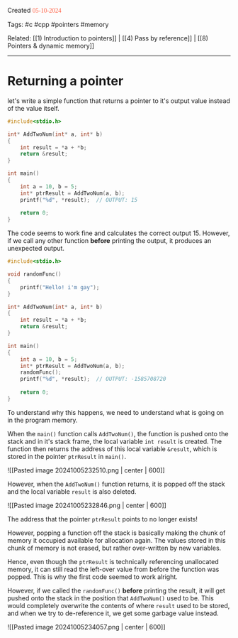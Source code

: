 
Created <font style="color:tomato; font-family:Consolas;">05-10-2024</font>

Tags: #c #cpp #pointers #memory 

Related: [[1) Introduction to pointers]] | [[4) Pass by reference]] | [[8) Pointers & dynamic memory]]

****

# Returning a pointer

let's write a simple function that returns a pointer to it's output value instead of the value itself.

````c
#include<stdio.h>

int* AddTwoNum(int* a, int* b)
{
	int result = *a + *b;
	return &result;
}

int main()
{
	int a = 10, b = 5;
	int* ptrResult = AddTwoNum(a, b);
	printf("%d", *result);  // OUTPUT: 15
	
	return 0;
}
````

The code seems to work fine and calculates the correct output 15. However, if we call any other function **before** printing the output, it produces an unexpected output.

````c
#include<stdio.h>

void randomFunc()
{
	printf("Hello! i'm gay");
}

int* AddTwoNum(int* a, int* b)
{
	int result = *a + *b;
	return &result;
}

int main()
{
	int a = 10, b = 5;
	int* ptrResult = AddTwoNum(a, b);
	randomFunc();
	printf("%d", *result);  // OUTPUT: -1585708720
	
	return 0;
}
````

To understand why this happens, we need to understand what is going on in the program memory.

When the `main()` function calls `AddTwoNum()`, the function is pushed onto the stack and in it's stack frame, the local variable `int result` is created. The function then returns the address of this local variable `&result`, which is stored in the pointer `ptrResult` in `main()`.


![[Pasted image 20241005232510.png | center | 600]]


However, when the `AddTwoNum()` function returns, it is popped off the stack and the local variable `result` is also deleted.


![[Pasted image 20241005232846.png | center | 600]]


The address that the pointer `ptrResult` points to no longer exists! 

However, popping a function off the stack is basically making the chunk of memory it occupied available for allocation again. The values stored in this chunk of memory is not erased, but rather over-written by new variables.

Hence, even though the `ptrResult` is technically referencing unallocated memory, it can still read the left-over value from before the function was popped. This is why the first code seemed to work alright.

However, if we called the `randomFunc()` **before** printing the result, it will get pushed onto the stack in the position that `AddTwoNum()` used to be. This would completely overwrite the contents of where `result` used to be stored, and when we try to de-reference it, we get some garbage value instead.


![[Pasted image 20241005234057.png | center | 600]]

